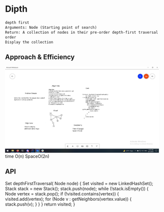 # Dipth
<!-- Description of the challenge -->

    depth first
    Arguments: Node (Starting point of search)
    Return: A collection of nodes in their pre-order depth-first traversal order
    Display the collection

## Approach & Efficiency
<!-- What approach did you take? Why? What is the Big O space/time for this approach? -->
![image](depth38.PNG)
time O(n)
SpaceO(2n)
## API
<!-- Show how to run your code, and examples of it in action -->
Set<Node> depthFirstTraversal( Node node) {
        Set<Node> visited = new LinkedHashSet<Node>();
        Stack<Node> stack = new Stack<Node>();
        stack.push(node);
        while (!stack.isEmpty()) {
            Node vertex = stack.pop();
            if (!visited.contains(vertex)) {
                visited.add(vertex);
                for (Node v : getNeighbors(vertex.value)) {
                    stack.push(v);
                }
            }
        }
        return visited;
    }